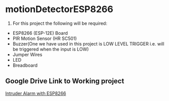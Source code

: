 # motionDetectorESP8266

1. For this project the following will be required:

  * ESP8266 (ESP-12E) Board
  * PIR Motion Sensor (HR SC501)
  * Buzzer(One we have used in this project is LOW LEVEL TRIGGER i.e. will be triggered when the input is LOW)
  * Jumper Wires
  * LED
  * Breadboard

## Google Drive Link to Working project
[Intruder Alarm with ESP8266](https://drive.google.com/file/d/19tFv1GG8p5I7XCJ6Q0uwpn3n2osI7TKg/view?usp=drivesdk "Click to view Google Drive Link")

